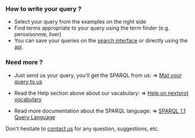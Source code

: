### How to write your query ?
* Select your query from the examples on the right side
* Find terms appropriate to your query using the term finder (e.g. peroxisonme, liver)
* You can save your queries on the <a target="_blank" href="https://search.nextprot.org"> search interface</a> or directly using the <a target="_blank" href="https://api.nextprot.org">api</a>.
 
### Need more ?
* Just send us your query, you'll get the SPARQL from us: => [Mail your query to us](mailto:ndu@isb-sib.ch?Subject=Request%20for%20SPARQL%20query)

* Read the Help section above about our vacabulary: => [Help on nextprot vocabulary](/help/doc/introduction)

* Read more documentation about the SPARQL language: => [SPARQL 1.1 Query Language](http://www.w3.org/TR/sparql11-query)


Don't hesitate to [contact us](http://www.nextprot.org/contact/us) for any question, suggestions, etc.


